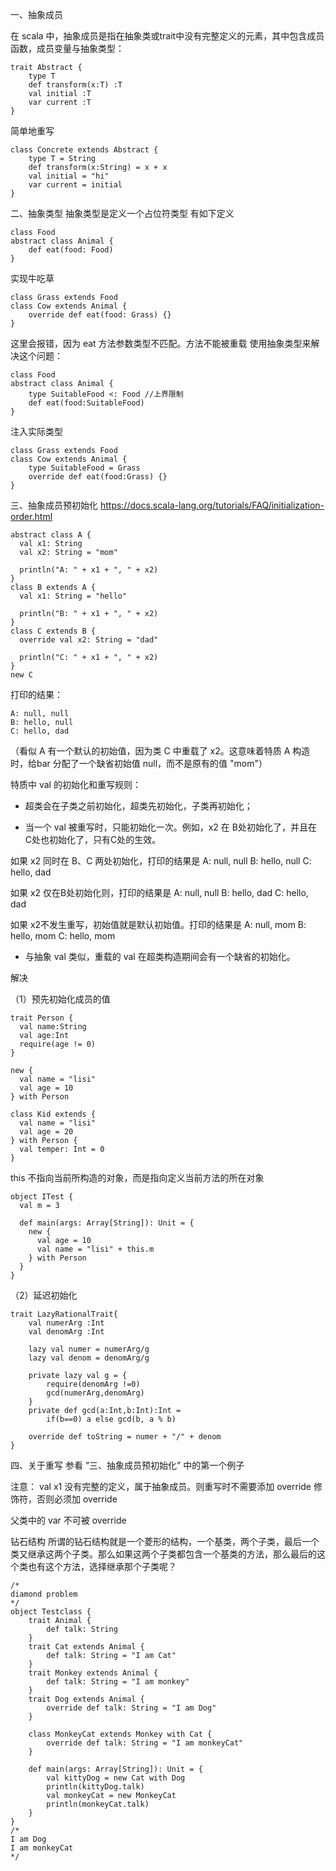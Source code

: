 一、抽象成员

在 scala 中，抽象成员是指在抽象类或trait中没有完整定义的元素，其中包含成员函数，成员变量与抽象类型：
```
trait Abstract {
    type T
    def transform(x:T) :T
    val initial :T
    var current :T
}
```

简单地重写
```
class Concrete extends Abstract {
    type T = String
    def transform(x:String) = x + x
    val initial = "hi"
    var current = initial
}
```


二、抽象类型
抽象类型是定义一个占位符类型
有如下定义
```
class Food
abstract class Animal {
    def eat(food: Food)
}
```
实现牛吃草
```
class Grass extends Food
class Cow extends Animal {
    override def eat(food: Grass) {}
}
```
这里会报错，因为 eat 方法参数类型不匹配。方法不能被重载
使用抽象类型来解决这个问题：
```
class Food
abstract class Animal {
    type SuitableFood <: Food //上界限制
    def eat(food:SuitableFood)
}
```
注入实际类型
```
class Grass extends Food
class Cow extends Animal {
    type SuitableFood = Grass
    override def eat(food:Grass) {}
}
```


三、抽象成员预初始化
https://docs.scala-lang.org/tutorials/FAQ/initialization-order.html
```
abstract class A {
  val x1: String
  val x2: String = "mom"

  println("A: " + x1 + ", " + x2)
}
class B extends A {
  val x1: String = "hello"

  println("B: " + x1 + ", " + x2)
}
class C extends B {
  override val x2: String = "dad"

  println("C: " + x1 + ", " + x2)
}
new C
```
打印的结果：
```
A: null, null
B: hello, null
C: hello, dad
```
（看似 A 有一个默认的初始值，因为类 C 中重载了 x2。这意味着特质 A 构造时，给bar 分配了一个缺省初始值
null，而不是原有的值 "mom"）

特质中 val 的初始化和重写规则：
* 超类会在子类之前初始化，超类先初始化，子类再初始化；

* 当一个 val 被重写时，只能初始化一次。例如，x2 在 B处初始化了，并且在 C处也初始化了，只有C处的生效。

如果 x2 同时在 B、C 两处初始化，打印的结果是
A: null, null
B: hello, null
C: hello, dad

如果 x2 仅在B处初始化则，打印的结果是
A: null, null
B: hello, dad
C: hello, dad

如果 x2不发生重写，初始值就是默认初始值。打印的结果是
A: null, mom
B: hello, mom
C: hello, mom

* 与抽象 val 类似，重载的 val 在超类构造期间会有一个缺省的初始化。


解决

（1）预先初始化成员的值
```
trait Person {
  val name:String
  val age:Int
  require(age != 0)
}

new {
  val name = "lisi"
  val age = 10
} with Person

class Kid extends {
  val name = "lisi"
  val age = 20
} with Person {
  val temper: Int = 0
}
```

this 不指向当前所构造的对象，而是指向定义当前方法的所在对象
```
object ITest {
  val m = 3

  def main(args: Array[String]): Unit = {
    new {
      val age = 10
      val name = "lisi" + this.m
    } with Person
  }
}
```

（2）延迟初始化
```
trait LazyRationalTrait{
    val numerArg :Int
    val denomArg :Int

    lazy val numer = numerArg/g
    lazy val denom = denomArg/g

    private lazy val g = {
        require(denomArg !=0)
        gcd(numerArg,denomArg)
    }
    private def gcd(a:Int,b:Int):Int =
        if(b==0) a else gcd(b, a % b)

    override def toString = numer + "/" + denom
}
```


四、关于重写
参看 “三、抽象成员预初始化” 中的第一个例子

注意：
val x1 没有完整的定义，属于抽象成员。则重写时不需要添加  override 修饰符，否则必须加 override

父类中的 var 不可被 override

钻石结构
所谓的钻石结构就是一个菱形的结构，一个基类，两个子类，最后一个类又继承这两个子类。那么如果这两个子类都包含一个基类的方法，那么最后的这个类也有这个方法，选择继承那个子类呢？
```
/*
diamond problem
*/
object Testclass {
    trait Animal {
        def talk: String
    }
    trait Cat extends Animal {
        def talk: String = "I am Cat"
    }
    trait Monkey extends Animal {
        def talk: String = "I am monkey"
    }
    trait Dog extends Animal {
        override def talk: String = "I am Dog"
    }

    class MonkeyCat extends Monkey with Cat {
        override def talk: String = "I am monkeyCat"
    }

    def main(args: Array[String]): Unit = {
        val kittyDog = new Cat with Dog
        println(kittyDog.talk)
        val monkeyCat = new MonkeyCat
        println(monkeyCat.talk)
    }
}
/*
I am Dog
I am monkeyCat
*/
```

